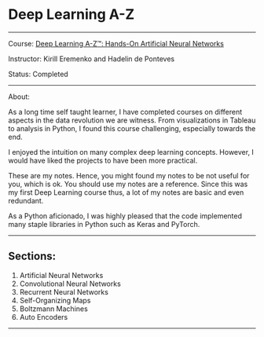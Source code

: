 # Deep Learning A-Z
---
Course: [Deep Learning A-Z™: Hands-On Artificial Neural Networks](https://www.udemy.com/deeplearning/)

Instructor: Kirill Eremenko and Hadelin de Ponteves

Status: Completed

---
About:

As a long time self taught learner, I have completed courses on different aspects in the data revolution we are witness. From visualizations in Tableau to analysis in Python, I found this course challenging, especially towards the end.

I enjoyed the intuition on many complex deep learning concepts. However, I would have liked the projects to have been more practical.

These are my notes. Hence, you might found my notes to be not useful for you, which is ok. You should use my notes are a reference. Since this was my first Deep Learning course thus, a lot of my notes are basic and even redundant.

As a Python aficionado, I was highly pleased that the code implemented many staple libraries in Python such as Keras and PyTorch.

---
## Sections:
1. Artificial Neural Networks
2. Convolutional Neural Networks
3. Recurrent Neural Networks
4. Self-Organizing Maps
5. Boltzmann Machines
6. Auto Encoders
---
